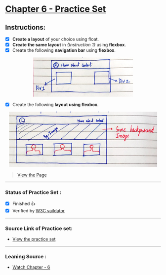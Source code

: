 # [Chapter 6 - Practice Set](https://iamwatchdogs.github.io/Front-end/HTML_CSS/Practice/CSS%20Practice%20Set/Chapter%206/)

## Instructions:

- [x] **Create a layout** of your choice using float.
- [x] **Create the same layout** in *{Instruction 1}* using **flexbox**.
- [x] Create the following **navigation bar** using **flexbox**.
  
<div align="center">
    <img src="src/Instruct_3_nav_bar.PNG" alt="Navigation Bar from Instruction 3" />
</div>

- [x] Create the following **layout using flexbox**.

<div align="center">
    <img src="src/Instruct_4_flexbox_layout.PNG" alt="Flex box Layout from Instruction 4" />
</div>

> [View the Page](https://iamwatchdogs.github.io/Front-end/HTML_CSS/Practice/CSS%20Practice%20Set/Chapter%206/)

---

### Status of Practice Set :

- [x] Finished :+1:
- [x] Verified by [W3C vaildator ](https://validator.w3.org/#validate_by_upload "Goto W3c vaildator")

---

### Source Link of Practice set:

- [View the practice set](https://drive.google.com/file/d/1ixsoDb8mCuIZWCHQyOb7jc735BDDsiHe/view "Goto Practice Set")

---
### Leaning Source :

- [Watch Chapter - 6](https://youtu.be/Edsxf_NBFrw?t=16559 "Goto CSS tutorial by CodeWithHarry")
